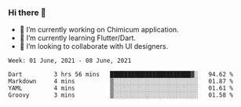 ### Hi there 👋

<!--
**devcat37/devcat37** is a ✨ _special_ ✨ repository because its `README.md` (this file) appears on your GitHub profile.-->


- 🔭 I’m currently working on Chimicum application.
- 🌱 I’m currently learning Flutter/Dart.
- 👯 I’m looking to collaborate with UI designers.
<!-- - 🤔 I’m looking for help with ... -->

<!--START_SECTION:waka-->
```text
Week: 01 June, 2021 - 08 June, 2021

Dart         3 hrs 56 mins   ███████████████████████▓░   94.62 % 
Markdown     4 mins          ▒░░░░░░░░░░░░░░░░░░░░░░░░   01.87 % 
YAML         4 mins          ▒░░░░░░░░░░░░░░░░░░░░░░░░   01.61 % 
Groovy       3 mins          ▒░░░░░░░░░░░░░░░░░░░░░░░░   01.58 % 
```
<!--END_SECTION:waka-->
